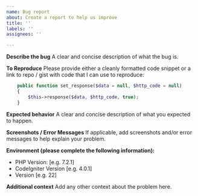```yaml
---
name: Bug report
about: Create a report to help us improve
title: ''
labels: ''
assignees: ''

---
```


**Describe the bug**
A clear and concise description of what the bug is.

**To Reproduce**
Please provide either a cleanly formatted code snippet or a link to repo / gist with code that I can use to reproduce:

```php
    public function set_response($data = null, $http_code = null)
    {
        $this->response($data, $http_code, true);
    }
```

**Expected behavior**
A clear and concise description of what you expected to happen.

**Screenshots / Error Messages**
If applicable, add screenshots and/or error messages to help explain your problem.

**Environment (please complete the following information):**
 - PHP Version: [e.g. 7.2.1]
 - CodeIgniter Version [e.g. 4.0.1]
 - Version [e.g. 22]

**Additional context**
Add any other context about the problem here.
